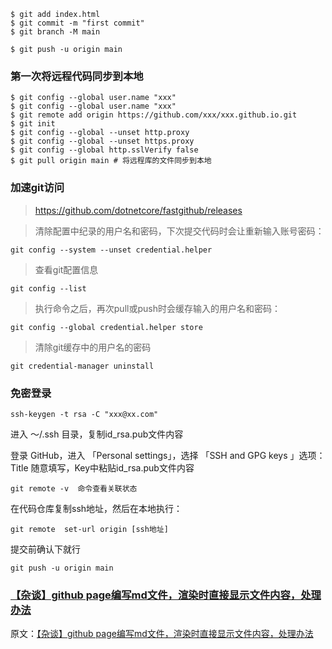 ```
$ git add index.html
$ git commit -m "first commit"
$ git branch -M main

$ git push -u origin main
```
### 第一次将远程代码同步到本地
```
$ git config --global user.name "xxx"
$ git config --global user.name "xxx"
$ git remote add origin https://github.com/xxx/xxx.github.io.git
$ git init
$ git config --global --unset http.proxy
$ git config --global --unset https.proxy
$ git config --global http.sslVerify false
$ git pull origin main # 将远程库的文件同步到本地

```
### 加速git访问
> https://github.com/dotnetcore/fastgithub/releases


> 清除配置中纪录的用户名和密码，下次提交代码时会让重新输入账号密码：
```
git config --system --unset credential.helper
```
> 查看git配置信息
```
git config --list
```
> 执行命令之后，再次pull或push时会缓存输入的用户名和密码：
```
git config --global credential.helper store
```
> 清除git缓存中的用户名的密码
```
git credential-manager uninstall
```


### 免密登录
```
ssh-keygen -t rsa -C "xxx@xx.com"
```
进入 ～/.ssh 目录，复制id_rsa.pub文件内容

登录 GitHub，进入 「Personal settings」，选择 「SSH and GPG keys 」选项：
Title 随意填写，Key中粘贴id_rsa.pub文件内容
```
git remote -v  命令查看关联状态
```
在代码仓库复制ssh地址，然后在本地执行：
```
git remote  set-url origin [ssh地址]
```
提交前确认下就行
```
git push -u origin main
```

### [【杂谈】github page编写md文件，渲染时直接显示文件内容，处理办法](https://blog.csdn.net/C2681595858/article/details/88066775)
原文：[【杂谈】github page编写md文件，渲染时直接显示文件内容，处理办法](https://blog.csdn.net/C2681595858/article/details/88066775)
